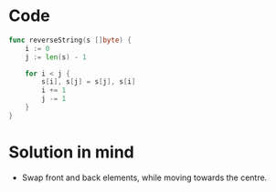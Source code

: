Code
====

```go
func reverseString(s []byte) {
	i := 0
	j := len(s) - 1

	for i < j {
		s[i], s[j] = s[j], s[i]
		i += 1
		j -= 1
	}
}
```

Solution in mind
================

-	Swap front and back elements, while moving towards the centre.
